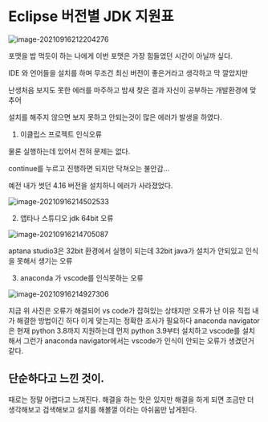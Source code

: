 # Eclipse 버전별 JDK 지원표

![image-20210916212204276](C:\Users\leeyeon\AppData\Roaming\Typora\typora-user-images\image-20210916212204276.png)

포맷을 밥 먹듯이 하는 나에게 이번 포맷은 가장 힘들었던 시간이 아닐까 싶다.

IDE 와 언어들을 설치를 하며 무조건 최신 버전이 좋은거라고 생각하고 막 깔았지만 

난생처음 보지도 못한 에러를 마주하고 밤새 찾은 결과 자신이 공부하는 개발환경에 맞추어

설치를 해주지 않으면 보지 못하고 안되는것이 많은 에러가 발생을 하였다. 



1. 이클립스 프로젝트 인식오류

물론 실행하는데 있어서 전혀 문제는 없다. 

continue를 누르고 진행하면 되지만 닥쳐오는 불안감... 

예전 내가 썻던 4.16 버전을 설치하니 에러가 사라졌었다.

![image-20210916214502533](C:\Users\leeyeon\AppData\Roaming\Typora\typora-user-images\image-20210916214502533.png)



2. 앱타나 스튜디오 jdk 64bit 오류

![image-20210916214705087](C:\Users\leeyeon\AppData\Roaming\Typora\typora-user-images\image-20210916214705087.png)

aptana studio3은 32bit 환경에서 실행이 되는데 32bit java가 설치가 안되있고 인식을 못해서 생기는 오류 

3. anaconda 가 vscode를 인식못하는 오류

![image-20210916214927306](C:\Users\leeyeon\AppData\Roaming\Typora\typora-user-images\image-20210916214927306.png)

지금 위 사진은 오류가 해결되어 vs code가 잡혀있는 상태지만 오류가 난 이유 
직접 내가 해결한 방법이긴 하다 이게 맞는지는 정확한 조사가 필요하다
anaconda navigator은 현재 python 3.8까지 지원하는데 먼저  python 3.9부터 설치하고 vscode를 설치해서 그런가 anaconda navigator에서는 vscode가 인식이 안되는 오류가 생겼던거 같다. 



## 단순하다고 느낀 것이.

때로는 정말 어렵다고 느껴진다. 해결을 하는 맛은 있지만 해결을 하게 되면 조금만 더 생각해보고 검색해보고 설치를 해볼껄 이라는 아쉬움만 남게된다.
